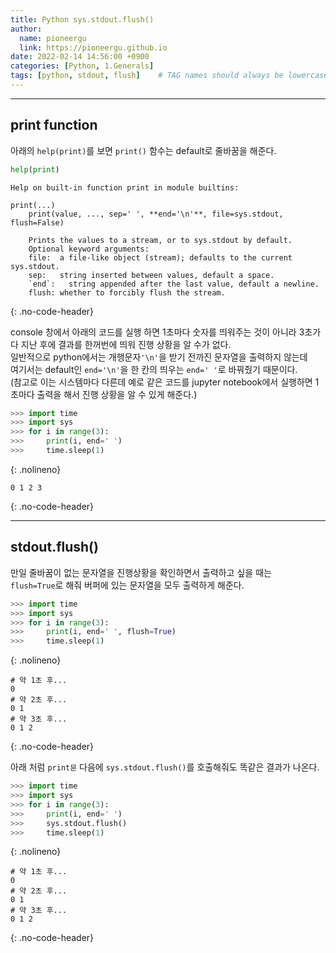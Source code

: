 ```yaml
---
title: Python sys.stdout.flush()
author:
  name: pioneergu
  link: https://pioneergu.github.io
date: 2022-02-14 14:56:00 +0900
categories: [Python, 1.Generals]
tags: [python, stdout, flush]    # TAG names should always be lowercase
---
```


---
## **print function**

아래의 `help(print)`를 보면 `print()` 함수는 default로 줄바꿈을 해준다.

```python
help(print)
```
```text
Help on built-in function print in module builtins:  

print(...)  
    print(value, ..., sep=' ', **end='\n'**, file=sys.stdout, flush=False)  
   
    Prints the values to a stream, or to sys.stdout by default.  
    Optional keyword arguments:  
    file:  a file-like object (stream); defaults to the current sys.stdout.  
    sep:   string inserted between values, default a space.  
    `end`:   string appended after the last value, default a newline.  
    flush: whether to forcibly flush the stream.  
```
{: .no-code-header}

console 창에서 아래의 코드를 실행 하면 1초마다 숫자를 띄워주는 것이 아니라 3초가 다 지난 후에 결과를 한꺼번에 띄워 진행 상황을 알 수가 없다.  
일반적으로 python에서는 개행문자`'\n'`을 받기 전까진 문자열을 출력하지 않는데  
여기서는 default인 `end='\n'`을 한 칸의 띄우는 `end=' '`로 바꿔줬기 때문이다.  
(참고로 이는 시스템마다 다른데 예로 같은 코드를 jupyter notebook에서 실행하면 1초마다 출력을 해서 진행 상황을 알 수 있게 해준다.)  

```python
>>> import time
>>> import sys
>>> for i in range(3):
>>>     print(i, end=' ')
>>>     time.sleep(1)
```
{: .nolineno}
```text
0 1 2 3
```
{: .no-code-header}

---
## **stdout.flush()**

만일 줄바꿈이 없는 문자열을 진행상황을 확인하면서 출력하고 싶을 때는  
`flush=True`로 해줘 버퍼에 있는 문자열을 모두 출력하게 해준다.

```python
>>> import time
>>> import sys
>>> for i in range(3):
>>>     print(i, end=' ', flush=True)
>>>     time.sleep(1)
```
{: .nolineno}

```text
# 약 1초 후...
0
# 약 2초 후...
0 1
# 약 3초 후...
0 1 2
```
{: .no-code-header}

아래 처럼 `print문` 다음에 `sys.stdout.flush()`를 호출해줘도 똑같은 결과가 나온다.  

```python
>>> import time
>>> import sys
>>> for i in range(3):
>>>     print(i, end=' ')
>>>     sys.stdout.flush()
>>>     time.sleep(1)
```
{: .nolineno}

```text
# 약 1초 후...
0
# 약 2초 후...
0 1
# 약 3초 후...
0 1 2
```
{: .no-code-header}